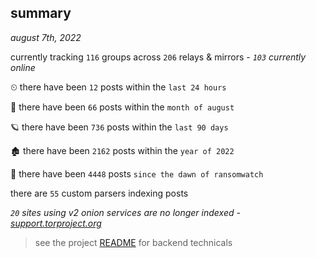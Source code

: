 
## summary
_august 7th, 2022_

currently tracking `116` groups across `206` relays & mirrors - _`103` currently online_

⏲ there have been `12` posts within the `last 24 hours`

🦈 there have been `66` posts within the `month of august`

🪐 there have been `736` posts within the `last 90 days`

🏚 there have been `2162` posts within the `year of 2022`

🦕 there have been `4448` posts `since the dawn of ransomwatch`

there are `55` custom parsers indexing posts

_`20` sites using v2 onion services are no longer indexed - [support.torproject.org](https://support.torproject.org/onionservices/v2-deprecation/)_

> see the project [README](https://github.com/joshhighet/ransomwatch#ransomwatch--) for backend technicals
